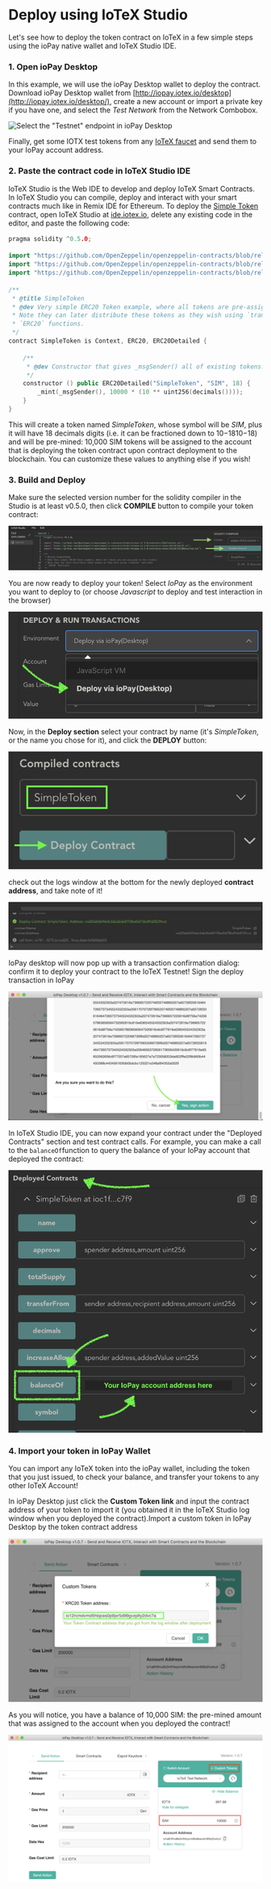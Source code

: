 # Deploy using IoTeX Studio

Let's see how to deploy the token contract on IoTeX in a few simple steps using the ioPay native wallet and IoTeX Studio IDE.

### 1. Open ioPay Desktop

In this example, we will use the ioPay Desktop wallet to deploy the contract. Download ioPay Desktop wallet from [http://iopay.iotex.io/desktop](http://iopay.iotex.io/desktop/), create a new account or import a private key if you have one, and select the _Test Network_ from the Network Combobox.

![Select the &quot;Testnet&quot; endpoint in ioPay Desktop ](http://docs-old.iotex.io/img/developer/iopay-testnet.png)

Finally, get some IOTX test tokens from any [IoTeX faucet](../../get-started/iotx-faucets.md) and send them to your IoPay account address.

### 2. Paste the contract code in IoTeX Studio IDE

IoTeX Studio is the Web IDE to develop and deploy IoTeX Smart Contracts. In IoTeX Studio you can compile, deploy and interact with your smart contracts much like in Remix IDE for Ethereum. To deploy the [Simple Token](./#the-source-code) contract, open IoTeX Studio at [ide.iotex.io](https://ide.iotex.io/), delete any existing code in the editor, and paste the following code:

```cpp
pragma solidity ^0.5.0;

import "https://github.com/OpenZeppelin/openzeppelin-contracts/blob/release-v2.5.0/contracts/GSN/Context.sol";
import "https://github.com/OpenZeppelin/openzeppelin-contracts/blob/release-v2.5.0/contracts/token/ERC20/ERC20.sol";
import "https://github.com/OpenZeppelin/openzeppelin-contracts/blob/release-v2.5.0/contracts/token/ERC20/ERC20Detailed.sol";

/**
 * @title SimpleToken
 * @dev Very simple ERC20 Token example, where all tokens are pre-assigned to the creator.
 * Note they can later distribute these tokens as they wish using `transfer` and other
 * `ERC20` functions.
 */
contract SimpleToken is Context, ERC20, ERC20Detailed {

    /**
     * @dev Constructor that gives _msgSender() all of existing tokens.
     */
    constructor () public ERC20Detailed("SimpleToken", "SIM", 18) {
        _mint(_msgSender(), 10000 * (10 ** uint256(decimals())));
    }
}

```

This will create a token named _SimpleToken_, whose symbol will be _SIM_, plus it will have 18 decimals digits \(i.e. it can be fractioned down to 10−1810​−18​​\) and will be pre-mined: 10,000 SIM tokens will be assigned to the account that is deploying the token contract upon contract deployment to the blockchain. You can customize these values to anything else if you wish!

### 3. Build and Deploy

Make sure the selected version number for the solidity compiler in the Studio is at least v0.5.0, then click **COMPILE** button to compile your token contract:

![Select compiler version then click COMPILE](../../.gitbook/assets/image%20%2847%29.png)

You are now ready to deploy your token! Select _IoPay_ as the environment you want to deploy to \(or choose _Javascript_ to deploy and test interaction in the browser\)

![Select IoPay as the deploy environment](../../.gitbook/assets/image%20%2844%29.png)

Now, in the **Deploy section** select your contract by name \(it's _SimpleToken_, or the name you chose for it\), and click the **DEPLOY** button:

![Select the token contract and click DEPLOY](../../.gitbook/assets/image%20%2848%29.png)

check out the logs window at the bottom for the newly deployed **contract address**, and take note of it!

![Select the contract to deploy then click DEPLOY](../../.gitbook/assets/image%20%2841%29.png)

IoPay desktop will now pop up with a transaction confirmation dialog: confirm it to deploy your contract to the IoTeX Testnet! Sign the deploy transaction in IoPay

![Sign the deploy transaction in IoPay](../../.gitbook/assets/image%20%2846%29.png)

In IoTeX Studio IDE, you can now expand your contract under the "Deployed Contracts" section and test contract calls. For example, you can make a call to the `balanceOf`function to query the balance of your IoPay account that deployed the contract:

![Check the balance of the contract owner account](../../.gitbook/assets/image%20%2851%29.png)

### 4. Import your token in IoPay Wallet

You can import any IoTeX token into the ioPay wallet, including the token that you just issued, to check your balance, and transfer your tokens to any other IoTeX Account!

In ioPay Desktop just click the **Custom Token link** and input the contract address of your token to import it \(you obtained it in the IoTeX Studio log window when you deployed the contract\).Import a custom token in IoPay Desktop by the token contract address

![port a custom token in IoPay Desktop by the token contract address](../../.gitbook/assets/image%20%2850%29.png)

As you will notice, you have a balance of 10,000 SIM: the pre-mined amount that was assigned to the account when you deployed the contract!

![Custom token imported in ioPay](../../.gitbook/assets/iopay-custom-tokens.png)

